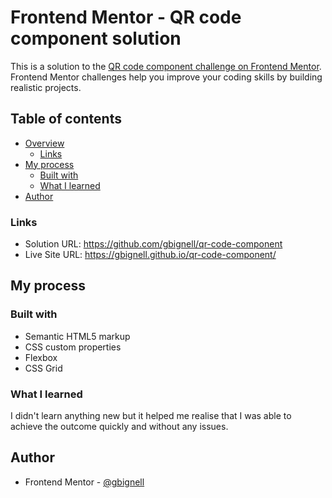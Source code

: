 # Frontend Mentor - QR code component solution

This is a solution to the [QR code component challenge on Frontend Mentor](https://www.frontendmentor.io/challenges/qr-code-component-iux_sIO_H). Frontend Mentor challenges help you improve your coding skills by building realistic projects.

## Table of contents

- [Overview](#overview)
  - [Links](#links)
- [My process](#my-process)
  - [Built with](#built-with)
  - [What I learned](#what-i-learned)
- [Author](#author)

### Links

- Solution URL: https://github.com/gbignell/qr-code-component
- Live Site URL: https://gbignell.github.io/qr-code-component/

## My process

### Built with

- Semantic HTML5 markup
- CSS custom properties
- Flexbox
- CSS Grid

### What I learned

I didn't learn anything new but it helped me realise that I was able to achieve the outcome quickly and without any issues.

## Author

- Frontend Mentor - [@gbignell](https://www.frontendmentor.io/profile/gbignell)
